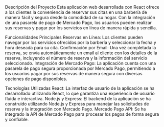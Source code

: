 Descripción del Proyecto
Esta aplicación web desarrollada con React ofrece a los clientes la conveniencia de reservar sus citas en una barbería de manera fácil y segura desde la comodidad de su hogar. Con la integración de una pasarela de pago de Mercado Pago, los usuarios pueden realizar sus reservas y pagar por los servicios en línea de manera rápida y sencilla.

Funcionalidades Principales
Reservas en Línea: Los clientes pueden navegar por los servicios ofrecidos por la barbería y seleccionar la fecha y hora deseada para su cita.
Confirmación por Email: Una vez completada la reserva, se envía automáticamente un email al cliente con los detalles de la reserva, incluyendo el número de reserva y la información del servicio seleccionado.
Integración de Mercado Pago: La aplicación cuenta con una pasarela de pago segura proporcionada por Mercado Pago, permitiendo a los usuarios pagar por sus reservas de manera segura con diversas opciones de pago disponibles.


Tecnologías Utilizadas
React: La interfaz de usuario de la aplicación se ha desarrollado utilizando React, lo que garantiza una experiencia de usuario fluida e interactiva.
Node.js y Express: El backend de la aplicación se ha construido utilizando Node.js y Express para manejar las solicitudes de reserva y la integración con Mercado Pago.
Mercado Pago API: Se ha integrado la API de Mercado Pago para procesar los pagos de forma segura y confiable.
